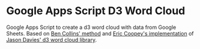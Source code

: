 # Google Apps Script D3 Word Cloud
Google Apps Script to create a d3 word cloud with data from Google Sheets. Based on [Ben Collins' method](https://www.benlcollins.com/spreadsheets/d3-google-sheets/) and [Eric Coopey's implementation](http://bl.ocks.org/ericcoopey/6382449) of [Jason Davies' d3 word cloud library](https://github.com/jasondavies/d3-cloud).

